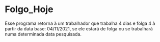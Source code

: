 # Folgo_Hoje
Esse programa retorna à um trabalhador que trabalha 4 dias e folga 4 à partir da data base: 04/11/2021, 
se ele estará de folga ou se trabalhará numa determinada data pesquisada.
